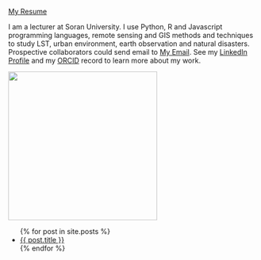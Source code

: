 [My Resume](https://azad77.github.io/AzadRasul.io/Resume/)

I am a lecturer at Soran University. I use Python, R and Javascript programming languages, remote sensing and GIS methods and techniques to study LST, urban environment, earth observation and natural disasters. Prospective collaborators could send email to [My Email](azad.rasul@soran.edu.iq). See my [LinkedIn Profile](https://www.linkedin.com/in/azad-rasul-1860abb1/)
and my [ORCID](https://orcid.org/0000-0001-5141-0577) record to learn more about my work.

<img src="https://octodex.github.com/images/pythocat.png"
height="300">
<ul>
  {% for post in site.posts %}
    <li>
      <a href="/github-pages-with-jekyll{{ post.url }}">{{ post.title }}</a>
    </li>
  {% endfor %}
</ul>
